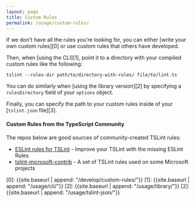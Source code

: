 ```yaml
---
layout: page
title: Custom Rules
permalink: /usage/custom-rules/
---
```


If we don't have all the rules you're looking for,
you can either [write your own custom rules][0] or use custom rules that others have developed.

Then, when [using the CLI][1], point it to a directory with your compiled custom rules like the following:

```
tslint --rules-dir path/to/directory-with-rules/ file/to/lint.ts
```

You can do similarly when [using the library version][2] by specifying a `rulesDirectory` field of your `options` object. 

Finally, you can specify the path to your custom rules inside of your [`tslint.json` file][3].

#### Custom Rules from the TypeScript Community ####

 The repos below are good sources of community-created TSLint rules:

- [ESLint rules for TSLint](https://github.com/buzinas/tslint-eslint-rules) - Improve your TSLint with the missing ESLint Rules
- [tslint-microsoft-contrib](https://github.com/Microsoft/tslint-microsoft-contrib) - A set of TSLint rules used on some Microsoft projects

[0]: {{site.baseurl | append: "/develop/custom-rules/"}}
[1]: {{site.baseurl | append: "/usage/cli/"}}
[2]: {{site.baseurl | append: "/usage/library/"}}
[2]: {{site.baseurl | append: "/usage/tslint-json/"}}
